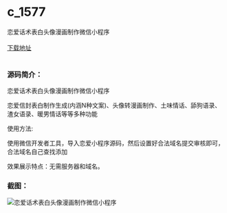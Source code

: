 # c_1577
恋爱话术表白头像漫画制作微信小程序
<br/></br>
[下载地址](https://www.uuid2.com/1577.html "下载地址")
<br/></br>
<h3>源码简介：</h3>
<p>恋爱话术表白头像漫画制作微信小程序<p>
<p>恋爱信封表白制作生成(内涵N种文案)、头像转漫画制作、土味情话、舔狗语录、渣女语录、暖男情话等等多种功能<p>
<p>使用方法:<p>
<p>使用微信开发者工具，导入恋爱小程序源码，然后设置好合法域名提交审核即可，合法域名自己查找添加<p>
<p>效果展示特点：无需服务器和域名。<p>
<h3>截图：</h3>
<img src="https://www.uuid2.com/wp-content/uploads/img/uimage/41481632286557.gif" alt="恋爱话术表白头像漫画制作微信小程序">
